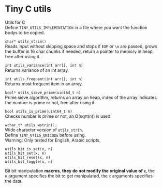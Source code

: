 # Tiny C utils
Utils for C     
Define `TINY_UTILS_IMPLEMENTATION` in a file where you want the function bodys to be copied.    

`char* utils_strin()`   
Reads input without skipping space and stops if `EOF` or `\n` are passed, grows the buffer in 16 char chunks if needed, return a pointer to memory in heap, free after using it.   

`int utils_variance(int arr[], int n)`    
Returns variance of an int array.    

`int utils_frequent(int arr[], int n)`    
Returns most frequent item in an array.     

`bool* utils_sieve_prime(uint64_t n)`     
Prime sieve algorithm, returns an array on heap, index of the array indicates the number is prime or not, free after using it.     

`bool utils_is_prime(uint64_t n)`     
Checks number is prime or not, an O(sqrt(n)) is used.     

`wchar_t* utils_wstrin();`         
Wide character version of `utils_strin`.    
Define `TINY_UTILS_UNICODE` before using.      
Warning: Only tested for English, Arabic scripts.    

`utils_bit_is_set(x, n)`    
`utils_bit_set(x, n)`    
`utils_bit_reset(x, n)`     
`utils_bit_toggle(x, n)`      

Bit bit manipulation **macros**, **they do not modify the original value of `x`**, the `n` argument specifies the bit to get manipulated, the `x` arguments specifies the data.   
